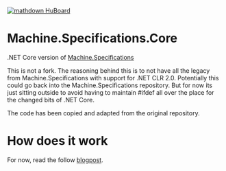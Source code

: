 [![mathdown HuBoard](https://img.shields.io/github/issues/einari/machine.specifications.core.svg?label=issues%20%28HuBoard%29)](https://huboard.com/einari/machine.specifications.core)

# Machine.Specifications.Core
.NET Core version of [Machine.Specifications](https://github.com/machine)

This is not a fork. The reasoning behind this is to not have all the legacy from Machine.Specifications with support for .NET CLR 2.0. Potentially this could go back into the Machine.Specifications repository. But for now its just sitting outside to avoid having to maintain #ifdef all over the place for the changed bits of .NET Core.

The code has been copied and adapted from the original repository. 

# How does it work

For now, read the follow [blogpost](http://www.ingebrigtsen.info/2016/04/16/machine-specifications-net-core/).
